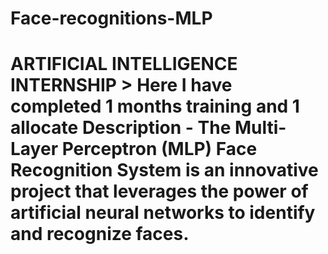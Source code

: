 # Face-recognitions-MLP
# ARTIFICIAL INTELLIGENCE INTERNSHIP > Here I have completed 1 months training and 1 allocate Description -  The Multi-Layer Perceptron (MLP) Face Recognition System is an innovative project that leverages the power of artificial neural networks to identify and recognize faces. 
